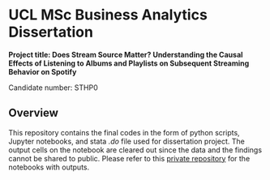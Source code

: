# UCL MSc Business Analytics Dissertation
**Project title: Does Stream Source Matter? Understanding the Causal Effects of Listening to Albums and Playlists on Subsequent Streaming Behavior on Spotify**

Candidate number: STHP0


## Overview
This repository contains the final codes in the form of python scripts, Jupyter notebooks, and stata *.do* file used for dissertation project. The output cells on the notebook are cleared out since the data and the findings cannot be shared to public. Please refer to this [private repository](https://github.com/dindatisi/wmg_dissertation/) for the notebooks with outputs.
